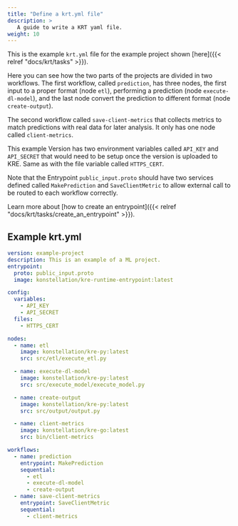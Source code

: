 ```yaml
---
title: "Define a krt.yml file"
description: >
   A guide to write a KRT yaml file.
weight: 10
---
```


This is the example `krt.yml` file for the example project shown [here]({{< relref "docs/krt/tasks" >}}).

Here you can see how the two parts of the projects are divided in two workflows. The first workflow, called `prediction`,
has three nodes, the first input to a proper format (node `etl`), performing a prediction (node `execute-dl-model`), and
the last node convert the prediction to different format (node `create-output`).

The second workflow called `save-client-metrics` that collects metrics to match predictions with real data for later 
analysis. It only has one node called `client-metrics`.

This example Version has two environment variables called `API_KEY` and `API_SECRET` that would need to be setup once 
the version is uploaded to KRE. Same as with the file variable called `HTTPS_CERT`. 

Note that the Entrypoint `public_input.proto` should have two services defined called `MakePrediction` and 
`SaveClientMetric` to allow external call to be routed to each workflow correctly. 

Learn more about [how to create an entrypoint]({{< relref "docs/krt/tasks/create_an_entrypoint" >}}).


## Example krt.yml

```yaml
version: example-project
description: This is an example of a ML project.
entrypoint:
  proto: public_input.proto
  image: konstellation/kre-runtime-entrypoint:latest

config:
  variables:
    - API_KEY
    - API_SECRET
  files:
    - HTTPS_CERT

nodes:
  - name: etl
    image: konstellation/kre-py:latest
    src: src/etl/execute_etl.py

  - name: execute-dl-model
    image: konstellation/kre-py:latest
    src: src/execute_model/execute_model.py

  - name: create-output
    image: konstellation/kre-py:latest
    src: src/output/output.py

  - name: client-metrics
    image: konstellation/kre-go:latest
    src: bin/client-metrics

workflows:
  - name: prediction
    entrypoint: MakePrediction
    sequential:
      - etl
      - execute-dl-model
      - create-output
  - name: save-client-metrics
    entrypoint: SaveClientMetric
    sequential:
      - client-metrics
```
